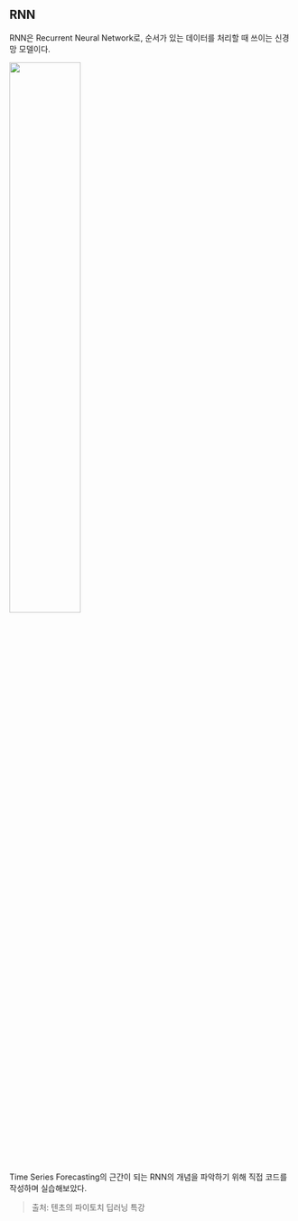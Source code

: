 ## RNN

RNN은 Recurrent Neural Network로, 순서가 있는 데이터를 처리할 때 쓰이는 신경망 모델이다.

<img src="https://github.com/mathdoyun/RNN/assets/135238974/1e54a748-e13f-4b2c-92cf-3629f6381402" width="50%" height="50%"/>

Time Series Forecasting의 근간이 되는 RNN의 개념을 파악하기 위해 직접 코드를 작성하며 실습해보았다.

> 출처: 텐초의 파이토치 딥러닝 특강
